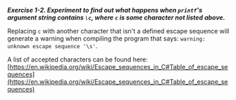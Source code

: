**_Exercise 1-2. Experiment to find out what happens when `printf`'s argument string contains `\c`, where `c` is some character not listed above._**

Replacing `c` with another character that isn't a defined escape sequence will generate a warning when compiling the program that says: `warning: unknown escape sequence '\s'`.

A list of accepted characters can be found here: [https://en.wikipedia.org/wiki/Escape_sequences_in_C#Table_of_escape_sequences](https://en.wikipedia.org/wiki/Escape_sequences_in_C#Table_of_escape_sequences)
